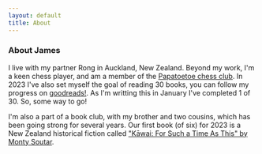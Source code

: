 ```yaml
---
layout: default
title: About
---
```

<!-- style="font-weight:bold" -->
<h3 class="mb-3">About James</h3>

I live with my partner Rong in Auckland, New Zealand. Beyond my work, I'm a keen chess player, and am a member of the <a href="https://papatoetoechessclub.org.nz/">Papatoetoe chess club</a>. In 2023 I've also set myself the goal of reading 30 books, you can follow my progress on <a href="https://www.goodreads.com/user_challenges/40883878">goodreads!</a>. As I'm writting this in January I've completed 1 of 30. So, some way to go!

I'm also a part of a book club, with my brother and two cousins, which has been going strong for several years. Our first book (of six) for 2023 is a New Zealand historical fiction called <a href="https://www.goodreads.com/book/show/75564756-k-wai">"Kāwai: For Such a Time As This" by Monty Soutar</a>. 
